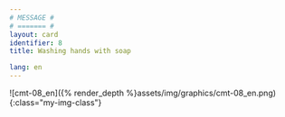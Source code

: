 ```yaml
---
# MESSAGE #
# ======= #
layout: card
identifier: 8 
title: Washing hands with soap

lang: en
---
```


![cmt-08_en]({% render_depth %}assets/img/graphics/cmt-08_en.png){:class="my-img-class"}
